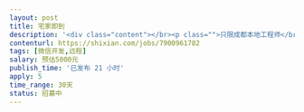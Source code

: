 ```yaml
---                
layout: post       
title: 宅家即到           
description: '<div class="content"></br><p class="">只限成都本地工程师</br><br/>一、需求描述</p></br><p class="">产品类别：社区o2o </br><br/>开发进度：已经有需求文档，原型、UI图，需要技术开发。 </br><br/>功能：实现平台用户从下单到配送的功能。包含获取用户定位信息，推送商家，后台管理系统等。</br><br/>技术：本产品为微信小程序开发，要求会编写微信小程序页面，后台框架不限。</p></br><p class="">二、参考产品</p></br><p class="">饿了么（商超便利模块）</p></br><p class="">三、人才要求</p></br><p class="">3 年以上后台开发经验，精通MySQL数据，有类似开发经验。</p></br><p class="">四、其他要求</p></br><p class="">希望开发人员是在成都范围内，有什么需求也好即时沟通配合</br><br/></br><br/>项目周期：总周期约30天内。</p></br></div>'     
contenturl: https://shixian.com/jobs/7900961782      
tags: [微信开发,远程]            
salary: 预估5000元          
publish_time: '已发布 21 小时'         
apply: 5                   
time_range: 30天              
status: 招募中                  
---                 
```

